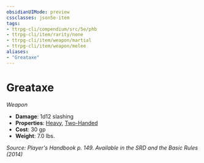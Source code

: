 ```yaml
---
obsidianUIMode: preview
cssclasses: json5e-item
tags:
- ttrpg-cli/compendium/src/5e/phb
- ttrpg-cli/item/rarity/none
- ttrpg-cli/item/weapon/martial
- ttrpg-cli/item/weapon/melee
aliases: 
- "Greataxe"
---
```

# Greataxe
*Weapon*  


- **Damage**: 1d12 slashing
- **Properties**: [Heavy](/3-Mechanics/CLI/Rules/item-properties.md#Heavy), [Two-Handed](/3-Mechanics/CLI/Rules/item-properties.md#Two-Handed)
- **Cost**: 30 gp
- **Weight**: 7.0 lbs.

*Source: Player's Handbook p. 149. Available in the <span title='Systems Reference Document (5.1)'>SRD</span> and the Basic Rules (2014)*